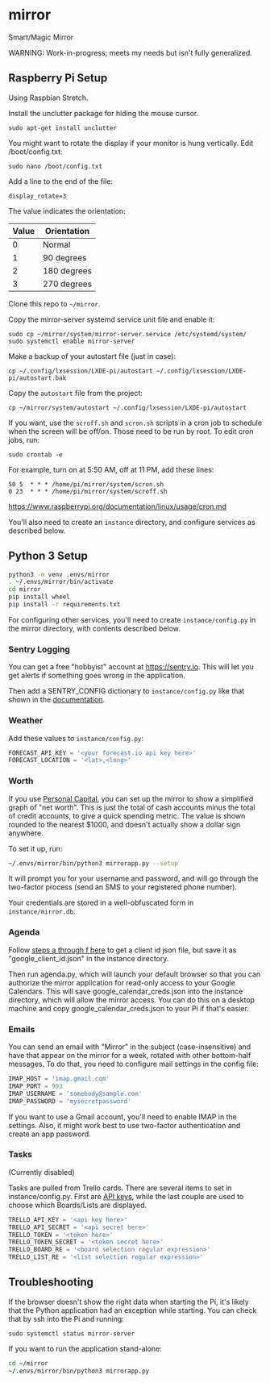 mirror
======

Smart/Magic Mirror 

WARNING: Work-in-progress; meets my needs but isn't fully generalized.

Raspberry Pi Setup
------------------

Using Raspbian Stretch.

Install the unclutter package for hiding the mouse cursor.

    sudo apt-get install unclutter

You might want to rotate the display if your monitor is hung vertically. Edit
/boot/config.txt:

    sudo nano /boot/config.txt

Add a line to the end of the file:

    display_rotate=3

The value indicates the orientation:

| Value  | Orientation |
|---|---------------|
| 0 | Normal |
| 1 | 90 degrees |
| 2 | 180 degrees |
| 3 | 270 degrees |

Clone this repo to `~/mirror`.

Copy the mirror-server systemd service unit file and enable it:

    sudo cp ~/mirror/system/mirror-server.service /etc/systemd/system/
    sudo systemctl enable mirror-server

Make a backup of your autostart file (just in case):

    cp ~/.config/lxsession/LXDE-pi/autostart ~/.config/lxsession/LXDE-pi/autostart.bak

Copy the `autostart` file from the project:

    cp ~/mirror/system/autostart ~/.config/lxsession/LXDE-pi/autostart

If you want, use the `scroff.sh` and `scron.sh` scripts in a cron job to
schedule when the screen will be off/on. Those need to be run by root. To edit
cron jobs, run:

    sudo crontab -e

For example, turn on at 5:50 AM, off at 11 PM, add these lines:

    50 5  * * * /home/pi/mirror/system/scron.sh
    0 23  * * * /home/pi/mirror/system/scroff.sh

https://www.raspberrypi.org/documentation/linux/usage/cron.md

You'll also need to create an `instance` directory, and configure
services as described below.


Python 3 Setup
--------------

```bash
python3 -m venv .envs/mirror
. ~/.envs/mirror/bin/activate
cd mirror
pip install wheel
pip install -r requirements.txt
```

For configuring other services, you'll need to create `instance/config.py` in
the mirror directory, with contents described below.

### Sentry Logging ###

You can get a free "hobbyist" account at https://sentry.io. This will let you
get alerts if something goes wrong in the application.

Then add a SENTRY_CONFIG dictionary to `instance/config.py` like that shown in
the [documentation](https://docs.sentry.io/clients/python/integrations/flask/).

### Weather ###

Add these values to `instance/config.py`:

```py
FORECAST_API_KEY = '<your forecast.io api key here>'
FORECAST_LOCATION = '<lat>,<long>'
```

### Worth ###

If you use [Personal Capital](https://www.personalcapital.com/), you can set up
the mirror to show a simplified graph of "net worth". This is just the total of
cash accounts minus the total of credit accounts, to give a quick spending 
metric. The value is shown rounded to the nearest $1000, and doesn't actually
show a dollar sign anywhere.

To set it up, run:
```bash
~/.envs/mirror/bin/python3 mirrorapp.py --setup 
```
It will prompt you for your username and password, and will go through the
two-factor process (send an SMS to your registered phone number).

Your credentials are stored in a well-obfuscated form in `instance/mirror.db`.

### Agenda ###

Follow [steps a through f here](https://goo.gl/5ao8u2) to get a client 
id json file, but save it as "google_client_id.json" in the instance 
directory.

Then run agenda.py, which will launch your default browser so that you
can authorize the mirror application for read-only access to your 
Google Calendars. This will save google_calendar_creds.json into the
instance directory, which will allow the mirror access. You can do this
on a desktop machine and copy google_calendar_creds.json to your Pi if 
that's easier.

### Emails ###

You can send an email with "Mirror" in the subject (case-insensitive) and have
that appear on the mirror for a week, rotated with other bottom-half messages.
To do that, you need to configure mail settings in the config file:

```py
IMAP_HOST = 'imap.gmail.com'
IMAP_PORT = 993
IMAP_USERNAME = 'somebody@sample.com'
IMAP_PASSWORD = 'mysecretpassword'
```
If you want to use a Gmail account, you'll need to enable IMAP in the settings.
Also, it might work best to use two-factor authentication and create an app
password.

### Tasks ###

(Currently disabled)

Tasks are pulled from Trello cards. There are several items to set in
instance/config.py. First are [API keys](https://trello.com/app-key), 
while the last couple are used to choose which Boards/Lists are
displayed.

```py
TRELLO_API_KEY = '<api key here>'
TRELLO_API_SECRET = '<api secret here>'
TRELLO_TOKEN = '<token here>'
TRELLO_TOKEN_SECRET = '<token secret here>'
TRELLO_BOARD_RE = '<board selection regular expression>'
TRELLO_LIST_RE = '<list selection regular expression>'
```

Troubleshooting
---------------

If the browser doesn't show the right data when starting the Pi, it's likely
that the Python application had an exception while starting. You can check that
by ssh into the Pi and running:

    sudo systemctl status mirror-server

If you want to run the application stand-alone:

```bash
cd ~/mirror
~/.envs/mirror/bin/python3 mirrorapp.py
```
